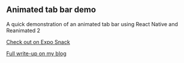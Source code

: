 ## Animated tab bar demo

A quick demonstration of an animated tab bar using React Native and Reanimated 2

[Check out on Expo Snack](https://snack.expo.dev/@lwilsondev/github.com-lwilsondev-animated-tabbar)

[Full write-up on my blog](https://lwilsondev.co.uk/simple-animated-tab-bar-in-react-native)
